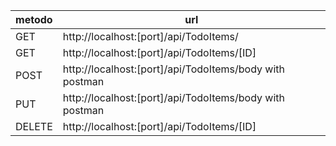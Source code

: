 | metodo | url                                                         |
| ---    |                                                          ---|
| GET    | http://localhost:[port]/api/TodoItems/                      |
| GET    | http://localhost:[port]/api/TodoItems/[ID]                  |
| POST   | http://localhost:[port]/api/TodoItems/body with postman     |
| PUT    | http://localhost:[port]/api/TodoItems/body with postman     |
| DELETE | http://localhost:[port]/api/TodoItems/[ID]                  |
